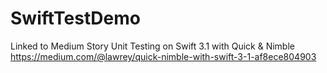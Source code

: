 # SwiftTestDemo

Linked to Medium Story 
Unit Testing on Swift 3.1 with Quick & Nimble
https://medium.com/@lawrey/quick-nimble-with-swift-3-1-af8ece804903
